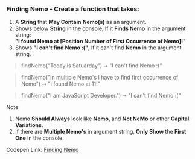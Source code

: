 ### Finding Nemo - Create a function that takes: 

1. A **String** that **May Contain** **Nemo(s)** as an argument.
1. Shows below **String** in the console, If it **Finds Nemo** in the argument string:<br>
    **"I found Nemo at [Position Number of First Occurrence of Nemo]!"**
1. Shows **"I can't find Nemo :("**, If it can't find **Nemo** in the argument string.    

> findNemo("Today is Satuarday") ➞ "I can't find Nemo :("

> findNemo("In multiple Nemo's I have to find first occurrence of Nemo") ➞ "I found Nemo at 11!"

> findNemo("I am JavaScript Developer.") ➞ "I can't find Nemo :("

Note: 
1. Nemo **Should Always** look like **Nemo**, and **Not NeMo** or other **Capital Variations**.
1. If there are **Multiple Nemo's** in argument string, **Only Show** the **First One** in the console. 

Codepen Link: [Finding Nemo](https://codepen.io/javascriptstudent/pen/mdPGOdM?editors=0012)